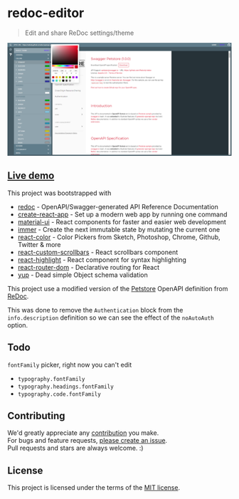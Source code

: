# redoc-editor

> Edit and share ReDoc settings/theme

![redoc-editor demo](https://raw.githubusercontent.com/pointnet/redoc-editor/master/.github/overview.png)

## [Live demo](http://pointnet.github.io/redoc-editor/)

This project was bootstrapped with
* [redoc](https://github.com/Redocly/redoc) - OpenAPI/Swagger-generated API Reference Documentation
* [create-react-app](https://github.com/facebook/create-react-app) - Set up a modern web app by running one command
* [material-ui](https://github.com/mui-org/material-ui) - React components for faster and easier web development
* [immer](https://github.com/immerjs/immer) - Create the next immutable state by mutating the current one
* [react-color](https://github.com/casesandberg/react-color) - Color Pickers from Sketch, Photoshop, Chrome, Github, Twitter & more
* [react-custom-scrollbars](https://github.com/malte-wessel/react-custom-scrollbars) - React scrollbars component
* [react-highlight](https://github.com/akiran/react-highlight) - React component for syntax highlighting
* [react-router-dom](https://github.com/ReactTraining/react-router) - Declarative routing for React
* [yup](https://github.com/jquense/yup) - Dead simple Object schema validation

This project use a modified version of the [Petstore](https://redocly.github.io/redoc/openapi.yaml)
OpenAPI definition from [ReDoc](https://github.com/Redocly/redoc).

This was done to remove the `Authentication` block from the `info.description`
definition so we can see the effect of the `noAutoAuth` option.

## Todo

`fontFamily` picker, right now you can't edit
* `typography.fontFamily`
* `typography.headings.fontFamily`
* `typography.code.fontFamily`

## Contributing

We'd greatly appreciate any [contribution](/.github/CONTRIBUTING.md) you make.<br />
For bugs and feature requests, [please create an issue](../../issues/new).<br />
Pull requests and stars are always welcome. :)

## License

This project is licensed under the terms of the [MIT license](/LICENSE).